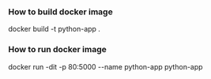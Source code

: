 ### How to build docker image
docker build -t python-app .

### How to run docker image
docker run -dit -p 80:5000 --name python-app python-app

